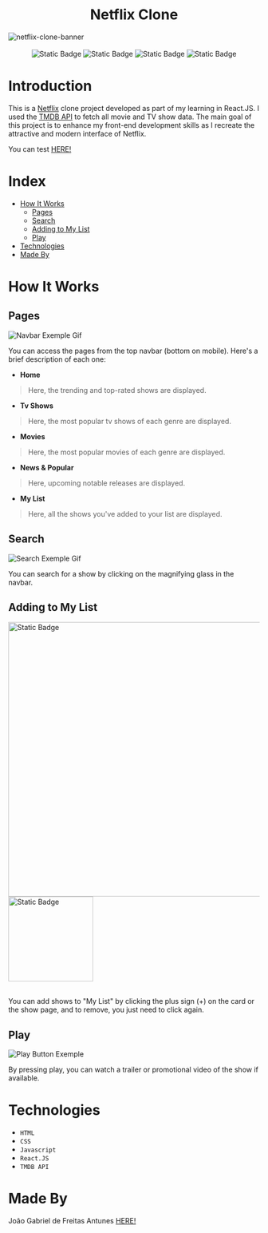 <div>
  <h1 align="center">Netflix Clone</h1>
  <img alt="netflix-clone-banner" src="https://github.com/JoaoGabrielFA/netflix/assets/112104535/c0f73398-8b4c-49ca-ad48-df3b6284badb">
  <br><br>
  <div align="center">
    <img alt="Static Badge" src="https://img.shields.io/badge/HTML-a31212?style=plastic">
    <img alt="Static Badge" src="https://img.shields.io/badge/CSS-39067a?style=plastic">
    <img alt="Static Badge" src="https://img.shields.io/badge/Javascript-ab9205?style=plastic">
    <img alt="Static Badge" src="https://img.shields.io/badge/React.Js-027bb8?style=plastic">
  </div>
</div>

# Introduction

<p>This is a <a href="https://www.netflix.com/browse" target="_blank">Netflix</a> clone project developed as part of my learning in React.JS. I used the <a href="https://developer.themoviedb.org/docs" target="_blank">TMDB API</a> to fetch all movie and TV show data. The main goal of this project is to enhance my front-end development skills as I recreate the attractive and modern interface of Netflix.</p>

<p>You can test <a href="https://joaogabrielfa.github.io/netflix" target="_blank">HERE!</a></p>

# Index 

* [How It Works](#how-it-works)
  * [Pages](#pages)
  * [Search](#search)
  * [Adding to My List](#adding-to-my-list)
  * [Play](#play)
* [Technologies](#technologies)
* [Made By](#made-by)

# How It Works

## Pages

![Navbar Exemple Gif](https://github.com/JoaoGabrielFA/netflix/assets/112104535/f6173d07-fd65-434f-b578-f9644fb2a0a3)

You can access the pages from the top navbar (bottom on mobile). Here's a brief description of each one:

- **Home** 
> Here, the trending and top-rated shows are displayed.

- **Tv Shows** 
> Here, the most popular tv shows of each genre are displayed.

- **Movies** 
> Here, the most popular movies of each genre are displayed.

- **News & Popular** 
> Here, upcoming notable releases are displayed.

- **My List** 
> Here, all the shows you've added to your list are displayed.

## Search

![Search Exemple Gif](https://github.com/JoaoGabrielFA/netflix/assets/112104535/e38e54db-9f1a-4bea-abd4-9a27bb55e8aa)

You can search for a show by clicking on the magnifying glass in the navbar.

## Adding to My List

<div>
  <img align="center" width="550px" alt="Static Badge" src="https://github.com/JoaoGabrielFA/netflix/assets/112104535/b5e4d9f3-3bce-4e1c-8aaa-a179bad3f539">
  <img align="center" width="170px" alt="Static Badge" src="https://github.com/JoaoGabrielFA/netflix/assets/112104535/8b07850e-1cb9-442a-bc05-0dca513d80bd">
  <br><br>
</div>

You can add shows to "My List" by clicking the plus sign (+) on the card or the show page, and to remove, you just need to click again.

## Play

![Play Button Exemple](https://github.com/JoaoGabrielFA/netflix/assets/112104535/822283e4-ad63-46ab-b9d6-3d9b82a1833c)

By pressing play, you can watch a trailer or promotional video of the show if available.

# Technologies

- ``HTML``
- ``CSS``
- ``Javascript``
- ``React.JS``
- ``TMDB API``

# Made By 

<p>João Gabriel de Freitas Antunes <a href="https://www.linkedin.com/in/joao-gabriel-fa/" target="_blank">HERE!</a></p>
